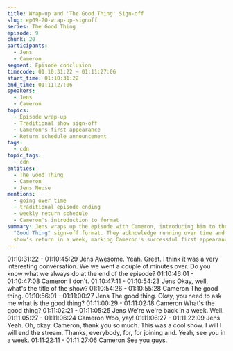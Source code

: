 ```yaml
---
title: Wrap-up and 'The Good Thing' Sign-off
slug: ep09-20-wrap-up-signoff
series: The Good Thing
episode: 9
chunk: 20
participants:
  - Jens
  - Cameron
segment: Episode conclusion
timecode: 01:10:31:22 – 01:11:27:06
start_time: 01:10:31:22
end_time: 01:11:27:06
speakers:
  - Jens
  - Cameron
topics:
  - Episode wrap-up
  - Traditional show sign-off
  - Cameron's first appearance
  - Return schedule announcement
tags:
  - cdn
topic_tags:
  - cdn
entities:
  - The Good Thing
  - Cameron
  - Jens Neuse
mentions:
  - going over time
  - traditional episode ending
  - weekly return schedule
  - Cameron's introduction to format
summary: Jens wraps up the episode with Cameron, introducing him to the traditional
  "Good Thing" sign-off format. They acknowledge running over time and announce the
  show's return in a week, marking Cameron's successful first appearance on the podcast.
---
```


01:10:31:22 - 01:10:45:29
Jens
Awesome. Yeah. Great. I think it was a very interesting conversation. We we went a couple of
minutes over. Do you know what we always do at the end of the episode?
01:10:46:01 - 01:10:47:08
Cameron
I don't.
01:10:47:11 - 01:10:54:23
Jens
Okay, well, what's the title of the show?
01:10:54:26 - 01:10:55:28
Cameron
The good thing.
01:10:56:01 - 01:11:00:27
Jens
The good thing. Okay, you need to ask me what is the good thing?
01:11:00:29 - 01:11:02:18
Cameron
What's the good thing?
01:11:02:21 - 01:11:05:25
Jens
We're we're back in a week. Well.
01:11:05:27 - 01:11:06:24
Cameron
Woo, yay!
01:11:06:27 - 01:11:22:09
Jens
Yeah. Oh, okay. Cameron, thank you so much. This was a cool show. I will I will end the stream.
Thanks, everybody, for, for joining and. Yeah, see you in a week.
01:11:22:11 - 01:11:27:06
Cameron
See you guys.